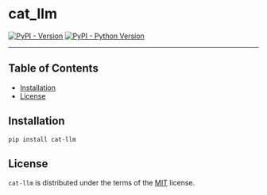 # cat_llm

[![PyPI - Version](https://img.shields.io/pypi/v/cat-llm.svg)](https://pypi.org/project/cat-llm)
[![PyPI - Python Version](https://img.shields.io/pypi/pyversions/cat-llm.svg)](https://pypi.org/project/cat-llm)

-----

## Table of Contents

- [Installation](#installation)
- [License](#license)

## Installation

```console
pip install cat-llm
```

## License

`cat-llm` is distributed under the terms of the [MIT](https://spdx.org/licenses/MIT.html) license.
